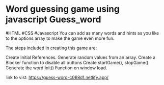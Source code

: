 # Word guessing game using javascript Guess_word

#HTML
#CSS
#Javascript
You can add as many words and hints as you like to the options array to make the game even more fun.

The steps included in creating this game are:

Create Initial References.
Generate random values from an array.
Create a Blocker function to disable all buttons
Create startGame(), stopGame()
Generate the word
Init()
Function on window load.


link to vist: https://guess-word-c088d1.netlify.app/


